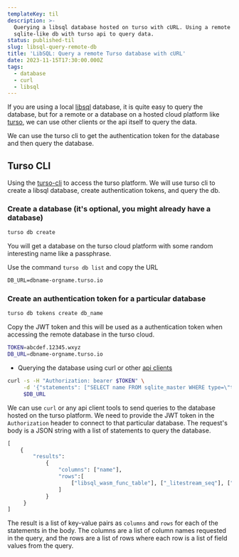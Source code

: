```yaml
---
templateKey: til
description: >-
  Querying a libsql database hosted on turso with cURL. Using a remote
  sqlite-like db with turso api to query data.
status: published-til
slug: libsql-query-remote-db
title: 'LibSQL: Query a remote Turso database with cURL'
date: 2023-11-15T17:30:00.000Z
tags:
  - database
  - curl
  - libsql
---
```


If you are using a local [libsql](https://turso.tech/libsql) database, it is quite easy to query the database, but for a remote or a database on a hosted cloud platform like [turso](https://turso.tech/), we can use other clients or the api itself to query the data.

We can use the turso cli to get the authentication token for the database and then query the database.

## Turso CLI

Using the [turso-cli](https://docs.turso.tech/reference/turso-cli) to access the turso platform. We will use turso cli to create a libsql database, create authentication tokens, and query the db.

### Create a database (it's optional, you might already have a database)

```bash
turso db create
```

You will get a database on the turso cloud platform with some random interesting name like a passphrase.

Use the command `turso db list` and copy the URL

```graphql
DB_URL=dbname-orgname.turso.io
```

### Create an authentication token for a particular database

```bash
turso db tokens create db_name
```

Copy the JWT token and this will be used as a authentication token when accessing the remote database in the turso cloud.

```bash
TOKEN=abcdef.12345.wxyz
DB_URL=dbname-orgname.turso.io
```

* Querying the database using curl or other [api clients](https://docs.turso.tech/libsql/client-access)

```bash
curl -s -H "Authorization: bearer $TOKEN" \
     -d '{"statements": ["SELECT name FROM sqlite_master WHERE type=\"table\";"]}' \
     $DB_URL
```

We can use `curl` or any api client tools to send queries to the database hosted on the turso platform. We need to provide the JWT token in the `Authorization` header to connect to that particular database. The request's body is a JSON string with a list of statements to query the database.

```graphql
[
    {
        "results":
            {
                "columns": ["name"],
                "rows":[
                    ["libsql_wasm_func_table"], ["_litestream_seq"], ["_litestream_lock"], ["sqlite_sequence"], ["user"]
                ]
            }
     }
]
```

The result is a list of key-value pairs as `columns` and `rows` for each of the statements in the body. The columns are a list of column names requested in the query, and the rows are a list of rows where each row is a list of field values from the query.
